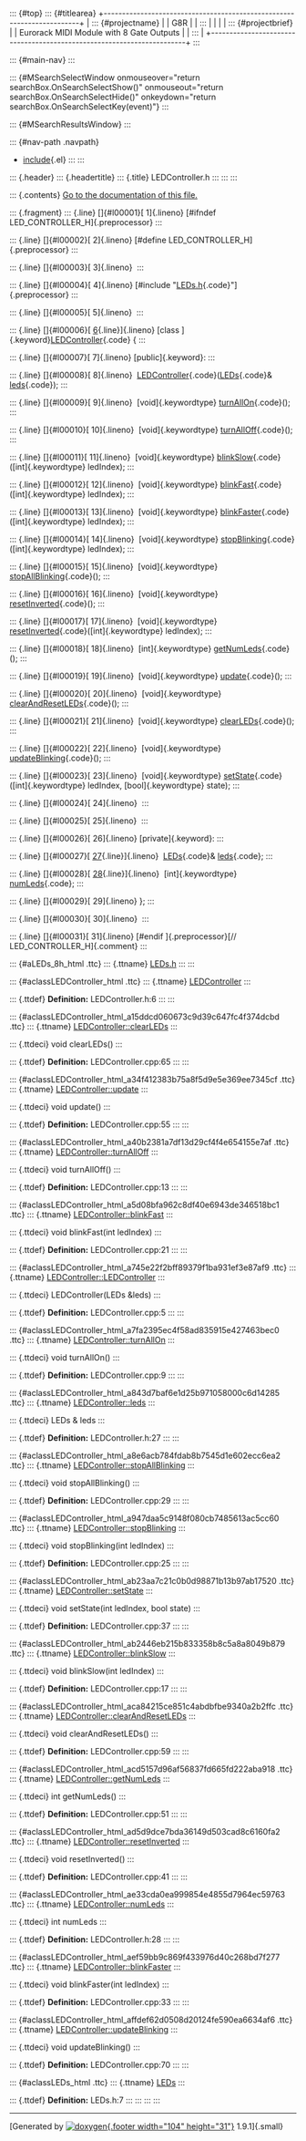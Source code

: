 ::: {#top}
::: {#titlearea}
+-----------------------------------------------------------------------+
| ::: {#projectname}                                                    |
| G8R                                                                   |
| :::                                                                   |
|                                                                       |
| ::: {#projectbrief}                                                   |
| Eurorack MIDI Module with 8 Gate Outputs                              |
| :::                                                                   |
+-----------------------------------------------------------------------+
:::

::: {#main-nav}
:::

::: {#MSearchSelectWindow onmouseover="return searchBox.OnSearchSelectShow()" onmouseout="return searchBox.OnSearchSelectHide()" onkeydown="return searchBox.OnSearchSelectKey(event)"}
:::

::: {#MSearchResultsWindow}
:::

::: {#nav-path .navpath}
-   [include](dir_d44c64559bbebec7f509842c48db8b23.html){.el}
:::
:::

::: {.header}
::: {.headertitle}
::: {.title}
LEDController.h
:::
:::
:::

::: {.contents}
[Go to the documentation of this file.](LEDController_8h.html)

::: {.fragment}
::: {.line}
[]{#l00001}[ 1]{.lineno} [\#ifndef LED\_CONTROLLER\_H]{.preprocessor}
:::

::: {.line}
[]{#l00002}[ 2]{.lineno} [\#define LED\_CONTROLLER\_H]{.preprocessor}
:::

::: {.line}
[]{#l00003}[ 3]{.lineno} 
:::

::: {.line}
[]{#l00004}[ 4]{.lineno} [\#include
\"[LEDs.h](LEDs_8h.html){.code}\"]{.preprocessor}
:::

::: {.line}
[]{#l00005}[ 5]{.lineno} 
:::

::: {.line}
[]{#l00006}[ [6](classLEDController.html){.line}]{.lineno} [class
]{.keyword}[LEDController](classLEDController.html){.code} {
:::

::: {.line}
[]{#l00007}[ 7]{.lineno} [public]{.keyword}:
:::

::: {.line}
[]{#l00008}[ 8]{.lineno} 
[LEDController](classLEDController.html#a745e22f2bff89379f1ba931ef3e87af9){.code}([LEDs](classLEDs.html){.code}&
[leds](classLEDController.html#a843d7baf6e1d25b971058000c6d14285){.code});
:::

::: {.line}
[]{#l00009}[ 9]{.lineno}  [void]{.keywordtype}
[turnAllOn](classLEDController.html#a7fa2395ec4f58ad835915e427463bec0){.code}();
:::

::: {.line}
[]{#l00010}[ 10]{.lineno}  [void]{.keywordtype}
[turnAllOff](classLEDController.html#a40b2381a7df13d29cf4f4e654155e7af){.code}();
:::

::: {.line}
[]{#l00011}[ 11]{.lineno}  [void]{.keywordtype}
[blinkSlow](classLEDController.html#ab2446eb215b833358b8c5a8a8049b879){.code}([int]{.keywordtype}
ledIndex);
:::

::: {.line}
[]{#l00012}[ 12]{.lineno}  [void]{.keywordtype}
[blinkFast](classLEDController.html#a5d08bfa962c8df40e6943de346518bc1){.code}([int]{.keywordtype}
ledIndex);
:::

::: {.line}
[]{#l00013}[ 13]{.lineno}  [void]{.keywordtype}
[blinkFaster](classLEDController.html#aef59bb9c869f433976d40c268bd7f277){.code}([int]{.keywordtype}
ledIndex);
:::

::: {.line}
[]{#l00014}[ 14]{.lineno}  [void]{.keywordtype}
[stopBlinking](classLEDController.html#a947daa5c9148f080cb7485613ac5cc60){.code}([int]{.keywordtype}
ledIndex);
:::

::: {.line}
[]{#l00015}[ 15]{.lineno}  [void]{.keywordtype}
[stopAllBlinking](classLEDController.html#a8e6acb784fdab8b7545d1e602ecc6ea2){.code}();
:::

::: {.line}
[]{#l00016}[ 16]{.lineno}  [void]{.keywordtype}
[resetInverted](classLEDController.html#ad5d9dce7bda36149d503cad8c6160fa2){.code}();
:::

::: {.line}
[]{#l00017}[ 17]{.lineno}  [void]{.keywordtype}
[resetInverted](classLEDController.html#ad5d9dce7bda36149d503cad8c6160fa2){.code}([int]{.keywordtype}
ledIndex);
:::

::: {.line}
[]{#l00018}[ 18]{.lineno}  [int]{.keywordtype}
[getNumLeds](classLEDController.html#acd5157d96af56837fd665fd222aba918){.code}();
:::

::: {.line}
[]{#l00019}[ 19]{.lineno}  [void]{.keywordtype}
[update](classLEDController.html#a34f412383b75a8f5d9e5e369ee7345cf){.code}();
:::

::: {.line}
[]{#l00020}[ 20]{.lineno}  [void]{.keywordtype}
[clearAndResetLEDs](classLEDController.html#aca84215ce851c4abdbfbe9340a2b2ffc){.code}();
:::

::: {.line}
[]{#l00021}[ 21]{.lineno}  [void]{.keywordtype}
[clearLEDs](classLEDController.html#a15ddcd060673c9d39c647fc4f374dcbd){.code}();
:::

::: {.line}
[]{#l00022}[ 22]{.lineno}  [void]{.keywordtype}
[updateBlinking](classLEDController.html#affdef62d0508d20124fe590ea6634af6){.code}();
:::

::: {.line}
[]{#l00023}[ 23]{.lineno}  [void]{.keywordtype}
[setState](classLEDController.html#ab23aa7c21c0b0d98871b13b97ab17520){.code}([int]{.keywordtype}
ledIndex, [bool]{.keywordtype} state);
:::

::: {.line}
[]{#l00024}[ 24]{.lineno} 
:::

::: {.line}
[]{#l00025}[ 25]{.lineno} 
:::

::: {.line}
[]{#l00026}[ 26]{.lineno} [private]{.keyword}:
:::

::: {.line}
[]{#l00027}[
[27](classLEDController.html#a843d7baf6e1d25b971058000c6d14285){.line}]{.lineno} 
[LEDs](classLEDs.html){.code}&
[leds](classLEDController.html#a843d7baf6e1d25b971058000c6d14285){.code};
:::

::: {.line}
[]{#l00028}[
[28](classLEDController.html#ae33cda0ea999854e4855d7964ec59763){.line}]{.lineno} 
[int]{.keywordtype}
[numLeds](classLEDController.html#ae33cda0ea999854e4855d7964ec59763){.code};
:::

::: {.line}
[]{#l00029}[ 29]{.lineno} };
:::

::: {.line}
[]{#l00030}[ 30]{.lineno} 
:::

::: {.line}
[]{#l00031}[ 31]{.lineno} [\#endif ]{.preprocessor}[//
LED\_CONTROLLER\_H]{.comment}
:::

::: {#aLEDs_8h_html .ttc}
::: {.ttname}
[LEDs.h](LEDs_8h.html)
:::
:::

::: {#aclassLEDController_html .ttc}
::: {.ttname}
[LEDController](classLEDController.html)
:::

::: {.ttdef}
**Definition:** LEDController.h:6
:::
:::

::: {#aclassLEDController_html_a15ddcd060673c9d39c647fc4f374dcbd .ttc}
::: {.ttname}
[LEDController::clearLEDs](classLEDController.html#a15ddcd060673c9d39c647fc4f374dcbd)
:::

::: {.ttdeci}
void clearLEDs()
:::

::: {.ttdef}
**Definition:** LEDController.cpp:65
:::
:::

::: {#aclassLEDController_html_a34f412383b75a8f5d9e5e369ee7345cf .ttc}
::: {.ttname}
[LEDController::update](classLEDController.html#a34f412383b75a8f5d9e5e369ee7345cf)
:::

::: {.ttdeci}
void update()
:::

::: {.ttdef}
**Definition:** LEDController.cpp:55
:::
:::

::: {#aclassLEDController_html_a40b2381a7df13d29cf4f4e654155e7af .ttc}
::: {.ttname}
[LEDController::turnAllOff](classLEDController.html#a40b2381a7df13d29cf4f4e654155e7af)
:::

::: {.ttdeci}
void turnAllOff()
:::

::: {.ttdef}
**Definition:** LEDController.cpp:13
:::
:::

::: {#aclassLEDController_html_a5d08bfa962c8df40e6943de346518bc1 .ttc}
::: {.ttname}
[LEDController::blinkFast](classLEDController.html#a5d08bfa962c8df40e6943de346518bc1)
:::

::: {.ttdeci}
void blinkFast(int ledIndex)
:::

::: {.ttdef}
**Definition:** LEDController.cpp:21
:::
:::

::: {#aclassLEDController_html_a745e22f2bff89379f1ba931ef3e87af9 .ttc}
::: {.ttname}
[LEDController::LEDController](classLEDController.html#a745e22f2bff89379f1ba931ef3e87af9)
:::

::: {.ttdeci}
LEDController(LEDs &leds)
:::

::: {.ttdef}
**Definition:** LEDController.cpp:5
:::
:::

::: {#aclassLEDController_html_a7fa2395ec4f58ad835915e427463bec0 .ttc}
::: {.ttname}
[LEDController::turnAllOn](classLEDController.html#a7fa2395ec4f58ad835915e427463bec0)
:::

::: {.ttdeci}
void turnAllOn()
:::

::: {.ttdef}
**Definition:** LEDController.cpp:9
:::
:::

::: {#aclassLEDController_html_a843d7baf6e1d25b971058000c6d14285 .ttc}
::: {.ttname}
[LEDController::leds](classLEDController.html#a843d7baf6e1d25b971058000c6d14285)
:::

::: {.ttdeci}
LEDs & leds
:::

::: {.ttdef}
**Definition:** LEDController.h:27
:::
:::

::: {#aclassLEDController_html_a8e6acb784fdab8b7545d1e602ecc6ea2 .ttc}
::: {.ttname}
[LEDController::stopAllBlinking](classLEDController.html#a8e6acb784fdab8b7545d1e602ecc6ea2)
:::

::: {.ttdeci}
void stopAllBlinking()
:::

::: {.ttdef}
**Definition:** LEDController.cpp:29
:::
:::

::: {#aclassLEDController_html_a947daa5c9148f080cb7485613ac5cc60 .ttc}
::: {.ttname}
[LEDController::stopBlinking](classLEDController.html#a947daa5c9148f080cb7485613ac5cc60)
:::

::: {.ttdeci}
void stopBlinking(int ledIndex)
:::

::: {.ttdef}
**Definition:** LEDController.cpp:25
:::
:::

::: {#aclassLEDController_html_ab23aa7c21c0b0d98871b13b97ab17520 .ttc}
::: {.ttname}
[LEDController::setState](classLEDController.html#ab23aa7c21c0b0d98871b13b97ab17520)
:::

::: {.ttdeci}
void setState(int ledIndex, bool state)
:::

::: {.ttdef}
**Definition:** LEDController.cpp:37
:::
:::

::: {#aclassLEDController_html_ab2446eb215b833358b8c5a8a8049b879 .ttc}
::: {.ttname}
[LEDController::blinkSlow](classLEDController.html#ab2446eb215b833358b8c5a8a8049b879)
:::

::: {.ttdeci}
void blinkSlow(int ledIndex)
:::

::: {.ttdef}
**Definition:** LEDController.cpp:17
:::
:::

::: {#aclassLEDController_html_aca84215ce851c4abdbfbe9340a2b2ffc .ttc}
::: {.ttname}
[LEDController::clearAndResetLEDs](classLEDController.html#aca84215ce851c4abdbfbe9340a2b2ffc)
:::

::: {.ttdeci}
void clearAndResetLEDs()
:::

::: {.ttdef}
**Definition:** LEDController.cpp:59
:::
:::

::: {#aclassLEDController_html_acd5157d96af56837fd665fd222aba918 .ttc}
::: {.ttname}
[LEDController::getNumLeds](classLEDController.html#acd5157d96af56837fd665fd222aba918)
:::

::: {.ttdeci}
int getNumLeds()
:::

::: {.ttdef}
**Definition:** LEDController.cpp:51
:::
:::

::: {#aclassLEDController_html_ad5d9dce7bda36149d503cad8c6160fa2 .ttc}
::: {.ttname}
[LEDController::resetInverted](classLEDController.html#ad5d9dce7bda36149d503cad8c6160fa2)
:::

::: {.ttdeci}
void resetInverted()
:::

::: {.ttdef}
**Definition:** LEDController.cpp:41
:::
:::

::: {#aclassLEDController_html_ae33cda0ea999854e4855d7964ec59763 .ttc}
::: {.ttname}
[LEDController::numLeds](classLEDController.html#ae33cda0ea999854e4855d7964ec59763)
:::

::: {.ttdeci}
int numLeds
:::

::: {.ttdef}
**Definition:** LEDController.h:28
:::
:::

::: {#aclassLEDController_html_aef59bb9c869f433976d40c268bd7f277 .ttc}
::: {.ttname}
[LEDController::blinkFaster](classLEDController.html#aef59bb9c869f433976d40c268bd7f277)
:::

::: {.ttdeci}
void blinkFaster(int ledIndex)
:::

::: {.ttdef}
**Definition:** LEDController.cpp:33
:::
:::

::: {#aclassLEDController_html_affdef62d0508d20124fe590ea6634af6 .ttc}
::: {.ttname}
[LEDController::updateBlinking](classLEDController.html#affdef62d0508d20124fe590ea6634af6)
:::

::: {.ttdeci}
void updateBlinking()
:::

::: {.ttdef}
**Definition:** LEDController.cpp:70
:::
:::

::: {#aclassLEDs_html .ttc}
::: {.ttname}
[LEDs](classLEDs.html)
:::

::: {.ttdef}
**Definition:** LEDs.h:7
:::
:::
:::
:::

------------------------------------------------------------------------

[Generated by [![doxygen](doxygen.svg){.footer width="104"
height="31"}](https://www.doxygen.org/index.html) 1.9.1]{.small}

